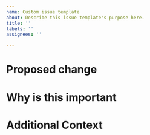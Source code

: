 ```yaml
---
name: Custom issue template
about: Describe this issue template's purpose here.
title: ''
labels: ''
assignees: ''

---
```


# Proposed change

# Why is this important

# Additional Context
